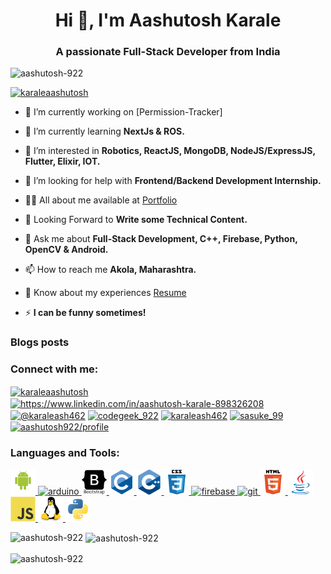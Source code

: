 <h1 align="center">Hi 👋, I'm Aashutosh Karale</h1>
<h3 align="center">A passionate Full-Stack Developer from India</h3>

<p align="left"> <img src="https://komarev.com/ghpvc/?username=aashutosh-922&label=Profile%20views&color=0e75b6&style=flat" alt="aashutosh-922" /> </p>

<!---<p align="left"> <a href="https://github.com/ryo-ma/github-profile-trophy"><img src="https://github-profile-trophy.vercel.app/?username=aashutosh-922" alt="aashutosh-922" /></a> </p>--->

<p align="left"> <a href="https://twitter.com/karaleaashutosh" target="blank"><img src="https://img.shields.io/twitter/follow/karaleaashutosh?logo=twitter&style=for-the-badge" alt="karaleaashutosh" /></a> </p>

- 🔭 I’m currently working on [Permission-Tracker]

- 🌱 I’m currently learning **NextJs & ROS.**

- 👯 I’m interested in **Robotics, ReactJS, MongoDB, NodeJS/ExpressJS, Flutter, Elixir, IOT.**

- 🤝 I’m looking for help with **Frontend/Backend Development Internship.**

- 👨‍💻 All about me available at [Portfolio](https://aashutoshk922.netlify.app/)

- 📝 Looking Forward to **Write some Technical Content.**

- 💬 Ask me about **Full-Stack Development, C++, Firebase, Python, OpenCV & Android.**

- 📫 How to reach me **Akola, Maharashtra.**

- 📄 Know about my experiences [Resume](https://drive.google.com/file/d/1em8TWJwh8Gj9NHhwEOgIDTi0I2gEn1X5/view?usp=sharing)

- ⚡ **I can be funny sometimes!**

### Blogs posts
<!-- BLOG-POST-LIST:START -->
<!-- BLOG-POST-LIST:END -->

<h3 align="left">Connect with me:</h3>
<p align="left">
<!---<a href="https://dev.to/aashutosh922" target="blank"><img align="center" src="https://raw.githubusercontent.com/rahuldkjain/github-profile-readme-generator/master/src/images/icons/Social/devto.svg" alt="aashutosh922" height="30" width="40" /></a>--->
<a href="https://twitter.com/karaleaashutosh" target="blank"><img align="center" src="https://raw.githubusercontent.com/rahuldkjain/github-profile-readme-generator/master/src/images/icons/Social/twitter.svg" alt="karaleaashutosh" height="30" width="40" /></a>
<a href="https://www.linkedin.com/in/aashutosh-karale-898326208" target="blank"><img align="center" src="https://raw.githubusercontent.com/rahuldkjain/github-profile-readme-generator/master/src/images/icons/Social/linked-in-alt.svg" alt="https://www.linkedin.com/in/aashutosh-karale-898326208" height="30" width="40" /></a>
<a href="https://medium.com/@karaleash462" target="blank"><img align="center" src="https://raw.githubusercontent.com/rahuldkjain/github-profile-readme-generator/master/src/images/icons/Social/medium.svg" alt="@karaleash462" height="30" width="40" /></a>
<a href="https://www.codechef.com/users/codegeek_922" target="blank"><img align="center" src="https://cdn.jsdelivr.net/npm/simple-icons@3.1.0/icons/codechef.svg" alt="codegeek_922" height="30" width="40" /></a>
<a href="https://www.hackerrank.com/karaleash462" target="blank"><img align="center" src="https://raw.githubusercontent.com/rahuldkjain/github-profile-readme-generator/master/src/images/icons/Social/hackerrank.svg" alt="karaleash462" height="30" width="40" /></a>
<a href="https://codeforces.com/profile/sasuke_99" target="blank"><img align="center" src="https://raw.githubusercontent.com/rahuldkjain/github-profile-readme-generator/master/src/images/icons/Social/codeforces.svg" alt="sasuke_99" height="30" width="40" /></a>
<!---<a href="https://www.leetcode.com/codegeek_922" target="blank"><img align="center" src="https://raw.githubusercontent.com/rahuldkjain/github-profile-readme-generator/master/src/images/icons/Social/leet-code.svg" alt="codegeek_922" height="30" width="40" /></a>--->
<!---<a href="https://www.hackerearth.com/@aashutosh63" target="blank"><img align="center" src="https://raw.githubusercontent.com/rahuldkjain/github-profile-readme-generator/master/src/images/icons/Social/hackerearth.svg" alt="@aashutosh63" height="30" width="40" /></a>--->
<a href="https://auth.geeksforgeeks.org/user/aashutosh922/profile" target="blank"><img align="center" src="https://raw.githubusercontent.com/rahuldkjain/github-profile-readme-generator/master/src/images/icons/Social/geeks-for-geeks.svg" alt="aashutosh922/profile" height="30" width="40" /></a>
<!---<a href="/https://dashboard.rss.com/account/" target="blank"><img align="center" src="https://raw.githubusercontent.com/rahuldkjain/github-profile-readme-generator/master/src/images/icons/Social/rss.svg" alt="https://dashboard.rss.com/account/" height="30" width="40" /></a>
</p>--->

<h3 align="left">Languages and Tools:</h3>
<p align="left"> <a href="https://developer.android.com" target="_blank" rel="noreferrer"> <img src="https://raw.githubusercontent.com/devicons/devicon/master/icons/android/android-original-wordmark.svg" alt="android" width="40" height="40"/> </a> <a href="https://www.arduino.cc/" target="_blank" rel="noreferrer"> <img src="https://cdn.worldvectorlogo.com/logos/arduino-1.svg" alt="arduino" width="40" height="40"/> </a> <a href="https://getbootstrap.com" target="_blank" rel="noreferrer"> <img src="https://raw.githubusercontent.com/devicons/devicon/master/icons/bootstrap/bootstrap-plain-wordmark.svg" alt="bootstrap" width="40" height="40"/> </a> <a href="https://www.cprogramming.com/" target="_blank" rel="noreferrer"> <img src="https://raw.githubusercontent.com/devicons/devicon/master/icons/c/c-original.svg" alt="c" width="40" height="40"/> </a> <a href="https://www.w3schools.com/cpp/" target="_blank" rel="noreferrer"> <img src="https://raw.githubusercontent.com/devicons/devicon/master/icons/cplusplus/cplusplus-original.svg" alt="cplusplus" width="40" height="40"/> </a> <a href="https://www.w3schools.com/css/" target="_blank" rel="noreferrer"> <img src="https://raw.githubusercontent.com/devicons/devicon/master/icons/css3/css3-original-wordmark.svg" alt="css3" width="40" height="40"/> </a> <a href="https://firebase.google.com/" target="_blank" rel="noreferrer"> <img src="https://www.vectorlogo.zone/logos/firebase/firebase-icon.svg" alt="firebase" width="40" height="40"/> </a> <a href="https://git-scm.com/" target="_blank" rel="noreferrer"> <img src="https://www.vectorlogo.zone/logos/git-scm/git-scm-icon.svg" alt="git" width="40" height="40"/> </a> <a href="https://www.w3.org/html/" target="_blank" rel="noreferrer"> <img src="https://raw.githubusercontent.com/devicons/devicon/master/icons/html5/html5-original-wordmark.svg" alt="html5" width="40" height="40"/> </a> <a href="https://www.java.com" target="_blank" rel="noreferrer"> <img src="https://raw.githubusercontent.com/devicons/devicon/master/icons/java/java-original.svg" alt="java" width="40" height="40"/> </a> <a href="https://developer.mozilla.org/en-US/docs/Web/JavaScript" target="_blank" rel="noreferrer"> <img src="https://raw.githubusercontent.com/devicons/devicon/master/icons/javascript/javascript-original.svg" alt="javascript" width="40" height="40"/> <!--- </a> <a href="https://kotlinlang.org" target="_blank" rel="noreferrer"> <img src="https://www.vectorlogo.zone/logos/kotlinlang/kotlinlang-icon.svg" alt="kotlin" width="40" height="40"/> </a>---> <a href="https://www.linux.org/" target="_blank" rel="noreferrer"> <img src="https://raw.githubusercontent.com/devicons/devicon/master/icons/linux/linux-original.svg" alt="linux" width="40" height="40"/> </a> <a href="https://www.python.org" target="_blank" rel="noreferrer"> <img src="https://raw.githubusercontent.com/devicons/devicon/master/icons/python/python-original.svg" alt="python" width="40" height="40"/> </a> </p>

<p><img align="left" src="https://github-readme-stats.vercel.app/api/top-langs?username=aashutosh-922&show_icons=true&locale=en&layout=compact" alt="aashutosh-922" /></p>

<p>&nbsp;<img align="center" src="https://github-readme-stats.vercel.app/api?username=aashutosh-922&show_icons=true&locale=en" alt="aashutosh-922" /></p>

<p><img align="center" src="https://github-readme-streak-stats.herokuapp.com/?user=aashutosh-922&" alt="aashutosh-922" /></p>
